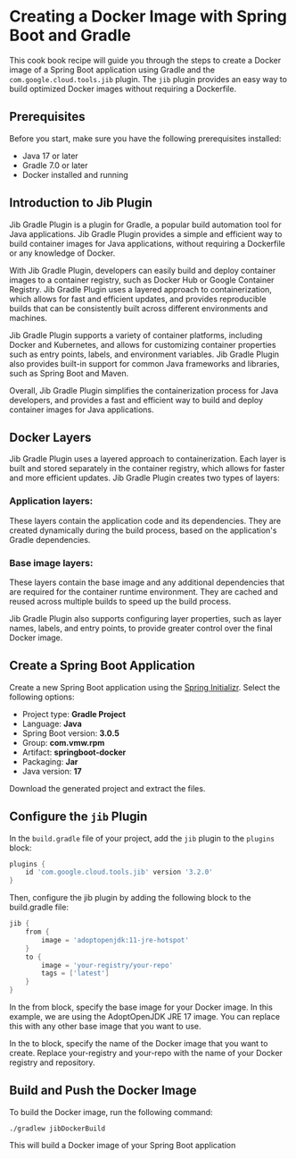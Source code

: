 # Creating a Docker Image with Spring Boot and Gradle

This cook book recipe will guide you through the steps to create a Docker image of a Spring Boot application using Gradle and the `com.google.cloud.tools.jib` plugin. The `jib` plugin provides an easy way to build optimized Docker images without requiring a Dockerfile.

## Prerequisites

Before you start, make sure you have the following prerequisites installed:

- Java 17 or later
- Gradle 7.0 or later
- Docker installed and running

## Introduction to Jib Plugin 

Jib Gradle Plugin is a plugin for Gradle, a popular build automation tool for Java applications. Jib Gradle Plugin provides a simple and efficient way to build container images for Java applications, without requiring a Dockerfile or any knowledge of Docker.

With Jib Gradle Plugin, developers can easily build and deploy container images to a container registry, such as Docker Hub or Google Container Registry. Jib Gradle Plugin uses a layered approach to containerization, which allows for fast and efficient updates, and provides reproducible builds that can be consistently built across different environments and machines.

Jib Gradle Plugin supports a variety of container platforms, including Docker and Kubernetes, and allows for customizing container properties such as entry points, labels, and environment variables. Jib Gradle Plugin also provides built-in support for common Java frameworks and libraries, such as Spring Boot and Maven.

Overall, Jib Gradle Plugin simplifies the containerization process for Java developers, and provides a fast and efficient way to build and deploy container images for Java applications.

## Docker Layers
Jib Gradle Plugin uses a layered approach to containerization. Each layer is built and stored separately in the container registry, which allows for faster and more efficient updates. Jib Gradle Plugin creates two types of layers:

### Application layers:
These layers contain the application code and its dependencies. They are created dynamically during the build process, based on the application's Gradle dependencies.

### Base image layers: 
These layers contain the base image and any additional dependencies that are required for the container runtime environment. They are cached and reused across multiple builds to speed up the build process.

Jib Gradle Plugin also supports configuring layer properties, such as layer names, labels, and entry points, to provide greater control over the final Docker image.

## Create a Spring Boot Application

Create a new Spring Boot application using the [Spring Initializr](https://start.spring.io/). Select the following options:

- Project type: **Gradle Project**
- Language: **Java**
- Spring Boot version: **3.0.5**
- Group: **com.vmw.rpm**
- Artifact: **springboot-docker**
- Packaging: **Jar**
- Java version: **17**

Download the generated project and extract the files.

## Configure the `jib` Plugin

In the `build.gradle` file of your project, add the `jib` plugin to the `plugins` block:

```groovy
plugins {
    id 'com.google.cloud.tools.jib' version '3.2.0'
}
```
Then, configure the jib plugin by adding the following block to the build.gradle file:

```groovy
jib {
    from {
        image = 'adoptopenjdk:11-jre-hotspot'
    }
    to {
        image = 'your-registry/your-repo'
        tags = ['latest']
    }
}

```
In the from block, specify the base image for your Docker image. In this example, we are using the AdoptOpenJDK JRE 17 image. You can replace this with any other base image that you want to use.

In the to block, specify the name of the Docker image that you want to create. Replace your-registry and your-repo with the name of your Docker registry and repository.

## Build and Push the Docker Image
To build the Docker image, run the following command:

```shell
./gradlew jibDockerBuild
```

This will build a Docker image of your Spring Boot application